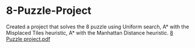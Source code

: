 # 8-Puzzle-Project
Created a project that solves the 8 puzzle using Uniform search, A* with the Misplaced Tiles heuristic, A* with the Manhattan Distance heuristic. 
[8 Puzzle project.pdf](https://github.com/IngridAMorales/8-Puzzle-Project/files/9914919/8.Puzzle.project.pdf)
